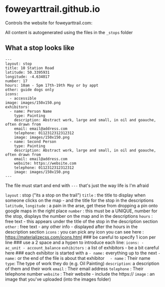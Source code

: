 # foweyarttrail.github.io


Controls the website for foweyarttrail.com:

All content is autogenerated using the files in the `_stops` folder

## What a stop looks like
```
---
layout: stop
title: 10 Station Road
latitude: 50.3395931
longitude: -4.634017
number: 17
hours: 10am - 5pm 17th-19th May or by appt
other: guide dogs only
icons:
  - accessible
image: images/150x150.png
exhibitors: 
  - name: Person Name
    type: Painting
    description: Abstract work, large and small, in oil and goauche, often drawn from
    email: email@address.com
    telephone: 0112312312312312
    image: images/150x150.png
  - name: Second Person
    type: Painting
    description: Abstract work, large and small, in oil and goauche, often drawn from
    email: email@address.com
    website: https://website.com
    telephone: 0112312312312312
    image: images/150x150.png
---
```

The file must start and end with `---` that's just the way life is I'm afraid

`layout` : stop ("its a stop on the trail")
`title` : the title to display when someone clicks on the map - and the title for the stop in the descriptions
`latitude`, `longitude` : a pain in the arse, get these from dropping a pin onto google maps in the right place
`number` : this must be a UNIQUE, number for the stop, displays the number on the map and in the descriptions
`hours` : free text - this appears under the title of the stop in the description section
`other` : free text - any other info - displayed after the hours in the description section
`icons` : you can pick any icon you can see here : https://materializecss.com/icons.html
    ### be careful to specify 1 icon per line
    ### use a 2 space and a hypen to introduce each line:
    ```
    icons:
      - ac_unit
      - account_balance
     ```
`exhibitors` : a list of exhibitors - be a bit careful here
    ### each exhibitor is started with a `- name:` everything up to the next `- name:` or the end of the file is about that exhibitor
    `  - name` : Their name
    `type`: The type of work they do (e.g. Oil Painting)
    `description`: a description of them and their work
    `email` : Their email address
    `telephone` : Their telephone number
    `website` : Their website - include the https://
    `image` : an image that you've uploaded (into the images folder)

